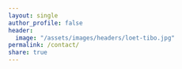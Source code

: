 ```yaml
---
layout: single
author_profile: false
header:
  image: "/assets/images/headers/loet-tibo.jpg"
permalink: /contact/
share: true
---
```





